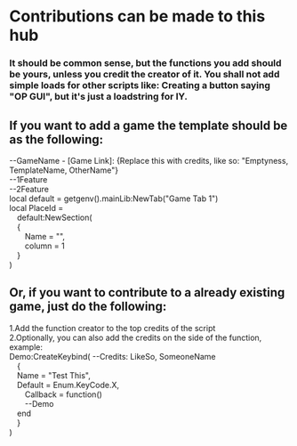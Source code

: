 # Contributions can be made to this hub
### It should be common sense, but the functions you add should be yours, unless you credit the creator of it. You shall not add simple loads for other scripts like: Creating a button saying "OP GUI", but it's just a loadstring for IY.
## If you want to add a game the template should be as the following:
--GameName - [Game Link]: {Replace this with credits, like so: "Emptyness, TemplateName, OtherName"}<br>
--1Feature<br>
--2Feature<br>
local default = getgenv().mainLib:NewTab("Game Tab 1")<br>
local PlaceId =<br>
&emsp;default:NewSection(<br>
&emsp;{<br>
&emsp;&emsp;Name = "",<br>
&emsp;&emsp;column = 1<br>
&emsp;}<br>
)<br>
## Or, if you want to contribute to a already existing game, just do the following:
1.Add the function creator to the top credits of the script<br>
2.Optionally, you can also add the credits on the side of the function, example:<br>
Demo:CreateKeybind( --Credits: LikeSo, SomeoneName<br>
&emsp;{<br>
&emsp;Name = "Test This",<br>
&emsp;Default = Enum.KeyCode.X,<br>
&emsp;&emsp;Callback = function()<br>
&emsp;&emsp;--Demo<br>
&emsp;end<br>
&emsp;}<br>
)<br>
